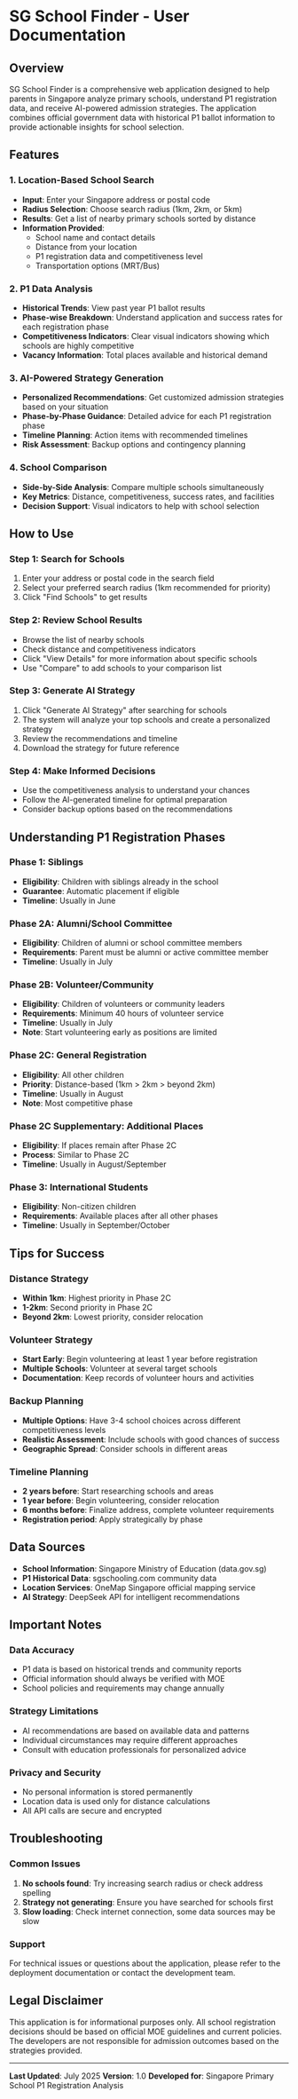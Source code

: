 # SG School Finder - User Documentation

## Overview
SG School Finder is a comprehensive web application designed to help parents in Singapore analyze primary schools, understand P1 registration data, and receive AI-powered admission strategies. The application combines official government data with historical P1 ballot information to provide actionable insights for school selection.

## Features

### 1. Location-Based School Search
- **Input**: Enter your Singapore address or postal code
- **Radius Selection**: Choose search radius (1km, 2km, or 5km)
- **Results**: Get a list of nearby primary schools sorted by distance
- **Information Provided**:
  - School name and contact details
  - Distance from your location
  - P1 registration data and competitiveness level
  - Transportation options (MRT/Bus)

### 2. P1 Data Analysis
- **Historical Trends**: View past year P1 ballot results
- **Phase-wise Breakdown**: Understand application and success rates for each registration phase
- **Competitiveness Indicators**: Clear visual indicators showing which schools are highly competitive
- **Vacancy Information**: Total places available and historical demand

### 3. AI-Powered Strategy Generation
- **Personalized Recommendations**: Get customized admission strategies based on your situation
- **Phase-by-Phase Guidance**: Detailed advice for each P1 registration phase
- **Timeline Planning**: Action items with recommended timelines
- **Risk Assessment**: Backup options and contingency planning

### 4. School Comparison
- **Side-by-Side Analysis**: Compare multiple schools simultaneously
- **Key Metrics**: Distance, competitiveness, success rates, and facilities
- **Decision Support**: Visual indicators to help with school selection

## How to Use

### Step 1: Search for Schools
1. Enter your address or postal code in the search field
2. Select your preferred search radius (1km recommended for priority)
3. Click "Find Schools" to get results

### Step 2: Review School Results
- Browse the list of nearby schools
- Check distance and competitiveness indicators
- Click "View Details" for more information about specific schools
- Use "Compare" to add schools to your comparison list

### Step 3: Generate AI Strategy
1. Click "Generate AI Strategy" after searching for schools
2. The system will analyze your top schools and create a personalized strategy
3. Review the recommendations and timeline
4. Download the strategy for future reference

### Step 4: Make Informed Decisions
- Use the competitiveness analysis to understand your chances
- Follow the AI-generated timeline for optimal preparation
- Consider backup options based on the recommendations

## Understanding P1 Registration Phases

### Phase 1: Siblings
- **Eligibility**: Children with siblings already in the school
- **Guarantee**: Automatic placement if eligible
- **Timeline**: Usually in June

### Phase 2A: Alumni/School Committee
- **Eligibility**: Children of alumni or school committee members
- **Requirements**: Parent must be alumni or active committee member
- **Timeline**: Usually in July

### Phase 2B: Volunteer/Community
- **Eligibility**: Children of volunteers or community leaders
- **Requirements**: Minimum 40 hours of volunteer service
- **Timeline**: Usually in July
- **Note**: Start volunteering early as positions are limited

### Phase 2C: General Registration
- **Eligibility**: All other children
- **Priority**: Distance-based (1km > 2km > beyond 2km)
- **Timeline**: Usually in August
- **Note**: Most competitive phase

### Phase 2C Supplementary: Additional Places
- **Eligibility**: If places remain after Phase 2C
- **Process**: Similar to Phase 2C
- **Timeline**: Usually in August/September

### Phase 3: International Students
- **Eligibility**: Non-citizen children
- **Requirements**: Available places after all other phases
- **Timeline**: Usually in September/October

## Tips for Success

### Distance Strategy
- **Within 1km**: Highest priority in Phase 2C
- **1-2km**: Second priority in Phase 2C
- **Beyond 2km**: Lowest priority, consider relocation

### Volunteer Strategy
- **Start Early**: Begin volunteering at least 1 year before registration
- **Multiple Schools**: Volunteer at several target schools
- **Documentation**: Keep records of volunteer hours and activities

### Backup Planning
- **Multiple Options**: Have 3-4 school choices across different competitiveness levels
- **Realistic Assessment**: Include schools with good chances of success
- **Geographic Spread**: Consider schools in different areas

### Timeline Planning
- **2 years before**: Start researching schools and areas
- **1 year before**: Begin volunteering, consider relocation
- **6 months before**: Finalize address, complete volunteer requirements
- **Registration period**: Apply strategically by phase

## Data Sources
- **School Information**: Singapore Ministry of Education (data.gov.sg)
- **P1 Historical Data**: sgschooling.com community data
- **Location Services**: OneMap Singapore official mapping service
- **AI Strategy**: DeepSeek API for intelligent recommendations

## Important Notes

### Data Accuracy
- P1 data is based on historical trends and community reports
- Official information should always be verified with MOE
- School policies and requirements may change annually

### Strategy Limitations
- AI recommendations are based on available data and patterns
- Individual circumstances may require different approaches
- Consult with education professionals for personalized advice

### Privacy and Security
- No personal information is stored permanently
- Location data is used only for distance calculations
- All API calls are secure and encrypted

## Troubleshooting

### Common Issues
1. **No schools found**: Try increasing search radius or check address spelling
2. **Strategy not generating**: Ensure you have searched for schools first
3. **Slow loading**: Check internet connection, some data sources may be slow

### Support
For technical issues or questions about the application, please refer to the deployment documentation or contact the development team.

## Legal Disclaimer
This application is for informational purposes only. All school registration decisions should be based on official MOE guidelines and current policies. The developers are not responsible for admission outcomes based on the strategies provided.

---

**Last Updated**: July 2025
**Version**: 1.0
**Developed for**: Singapore Primary School P1 Registration Analysis

